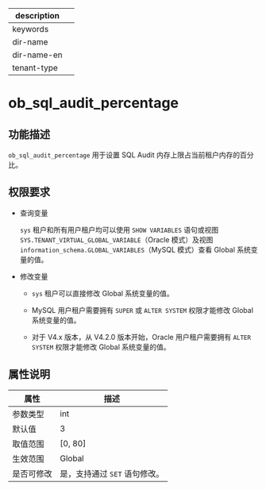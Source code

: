 |description||
|---|---|
|keywords||
|dir-name||
|dir-name-en||
|tenant-type||

# ob_sql_audit_percentage

## 功能描述

`ob_sql_audit_percentage` 用于设置 SQL Audit 内存上限占当前租户内存的百分比。

## 权限要求

* 查询变量

  `sys` 租户和所有用户租户均可以使用 `SHOW VARIABLES` 语句或视图 `SYS.TENANT_VIRTUAL_GLOBAL_VARIABLE`（Oracle 模式）及视图 `information_schema.GLOBAL_VARIABLES`（MySQL 模式）查看 Global 系统变量的值。

* 修改变量

  * `sys` 租户可以直接修改 Global 系统变量的值。
  
  * MySQL 用户租户需要拥有 `SUPER` 或 `ALTER SYSTEM` 权限才能修改 Global 系统变量的值。

  * 对于 V4.x 版本，从 V4.2.0 版本开始，Oracle 用户租户需要拥有 `ALTER SYSTEM` 权限才能修改 Global 系统变量的值。

## 属性说明

| **属性**  |  **描述**   |
|---------|-----------|
| 参数类型    | int       |
| 默认值     | 3         |
| 取值范围    | \[0, 80\] |
| 生效范围    | Global    |
| 是否可修改  | 是，支持通过 `SET` 语句修改。|
